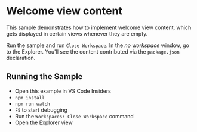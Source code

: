 # Welcome view content

This sample demonstrates how to implement welcome view content, which gets displayed in certain views whenever they are empty.

Run the sample and run `Close Workspace`. In the _no workspace_ window, go to the Explorer. You'll see the content contributed via the `package.json` declaration.

## Running the Sample

- Open this example in VS Code Insiders
- `npm install`
- `npm run watch`
- `F5` to start debugging
- Run the `Workspaces: Close Workspace` command
- Open the Explorer view
